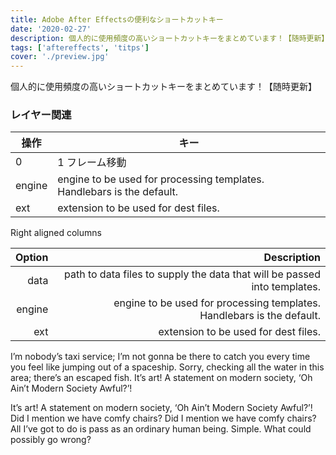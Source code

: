 ```yaml
---
title: Adobe After Effectsの便利なショートカットキー
date: '2020-02-27'
description: 個人的に使用頻度の高いショートカットキーをまとめています！【随時更新】
tags: ['aftereffects', 'titps']
cover: './preview.jpg'
---
```


個人的に使用頻度の高いショートカットキーをまとめています！【随時更新】

### レイヤー関連

| 操作                                | キー                                                                   |
| ----------------------------------- | ---------------------------------------------------------------------- |
| <span class="shortcut-btn">0</span> | 1 フレーム移動                                                         |
| engine                              | engine to be used for processing templates. Handlebars is the default. |
| ext                                 | extension to be used for dest files.                                   |

Right aligned columns

| Option |                                                               Description |
| -----: | ------------------------------------------------------------------------: |
|   data | path to data files to supply the data that will be passed into templates. |
| engine |    engine to be used for processing templates. Handlebars is the default. |
|    ext |                                      extension to be used for dest files. |

I’m nobody’s taxi service; I’m not gonna be there to catch you every time you feel like jumping out of a spaceship. Sorry, checking all the water in this area; there’s an escaped fish. It’s art! A statement on modern society, ‘Oh Ain’t Modern Society Awful?’!

It’s art! A statement on modern society, ‘Oh Ain’t Modern Society Awful?’! Did I mention we have comfy chairs? Did I mention we have comfy chairs? All I’ve got to do is pass as an ordinary human being. Simple. What could possibly go wrong?
